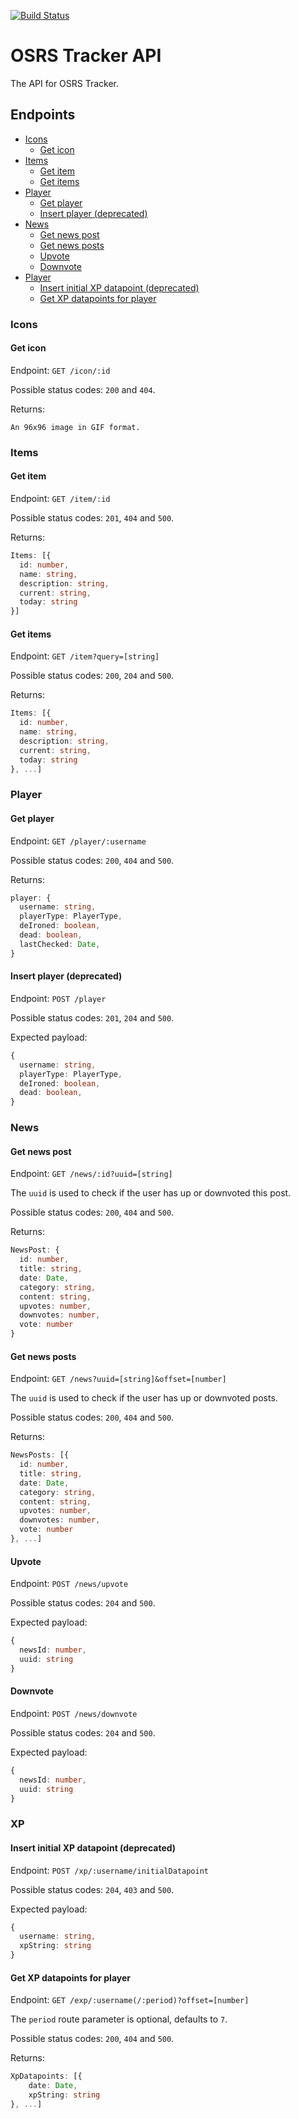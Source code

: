 [![Build Status](https://travis-ci.com/osrs-tracker/osrs-tracker-api.svg?branch=master)](https://travis-ci.com/osrs-tracker/osrs-tracker-api)
# OSRS Tracker API
The API for OSRS Tracker.

## Endpoints

- [Icons](#icons)
  - [Get icon](#get-icon)
- [Items](#items)
  - [Get item](#get-item)
  - [Get items](#get-items)
- [Player](#player)
  - [Get player](#get-player)
  - [Insert player (deprecated)](#insert-player-deprecated)
- [News](#news)
  - [Get news post](#get-news-post)
  - [Get news posts](#get-news-posts)
  - [Upvote](#upvote)
  - [Downvote](#downvote)
- [Player](#player)
  - [Insert initial XP datapoint (deprecated)](#insert-initial-xp-datapoint-deprecated)
  - [Get XP datapoints for player](#get-xp-datapoints-for-player)

### Icons

#### Get icon

Endpoint: `GET /icon/:id`

Possible status codes: `200` and `404`.

Returns:
```
An 96x96 image in GIF format.
```

### Items

#### Get item

Endpoint: `GET /item/:id`

Possible status codes: `201`, `404` and `500`.

Returns:
```ts
Items: [{
  id: number,
  name: string,
  description: string,
  current: string,
  today: string
}]
```

#### Get items

Endpoint: `GET /item?query=[string]`

Possible status codes: `200`, `204` and `500`.

Returns:
```ts
Items: [{
  id: number,
  name: string,
  description: string,
  current: string,
  today: string
}, ...]
```

### Player

#### Get player

Endpoint: `GET /player/:username`

Possible status codes: `200`, `404` and `500`.

Returns:
```ts
player: {
  username: string,
  playerType: PlayerType,
  deIroned: boolean,
  dead: boolean,
  lastChecked: Date,
}
```

#### Insert player (deprecated)

Endpoint: `POST /player`

Possible status codes: `201`, `204` and `500`.

Expected payload:
```ts
{
  username: string,
  playerType: PlayerType,
  deIroned: boolean,
  dead: boolean,
}
```

### News

#### Get news post

Endpoint: `GET /news/:id?uuid=[string]`

The `uuid` is used to check if the user has up or downvoted this post.

Possible status codes: `200`, `404` and `500`.

Returns:
```ts
NewsPost: {
  id: number,
  title: string,
  date: Date,
  category: string,
  content: string,
  upvotes: number,
  downvotes: number,
  vote: number
}
```

#### Get news posts

Endpoint: `GET /news?uuid=[string]&offset=[number]`

The `uuid` is used to check if the user has up or downvoted posts.

Possible status codes: `200`, `404` and `500`.

Returns:
```ts
NewsPosts: [{
  id: number,
  title: string,
  date: Date,
  category: string,
  content: string,
  upvotes: number,
  downvotes: number,
  vote: number
}, ...]
```

#### Upvote

Endpoint: `POST /news/upvote`

Possible status codes: `204` and `500`.

Expected payload:
```ts
{
  newsId: number,
  uuid: string
}
```

#### Downvote

Endpoint: `POST /news/downvote`

Possible status codes: `204` and `500`.

Expected payload:
```ts
{
  newsId: number,
  uuid: string
}
```

### XP

#### Insert initial XP datapoint (deprecated)

Endpoint: `POST /xp/:username/initialDatapoint`

Possible status codes: `204`, `403` and `500`.

Expected payload:
```ts
{
  username: string,
  xpString: string
}
```

#### Get XP datapoints for player

Endpoint: `GET /exp/:username(/:period)?offset=[number]`

The `period` route parameter is optional, defaults to `7`.

Possible status codes: `200`, `404` and `500`.

Returns:
```ts
XpDatapoints: [{
    date: Date,
    xpString: string
}, ...]
```
